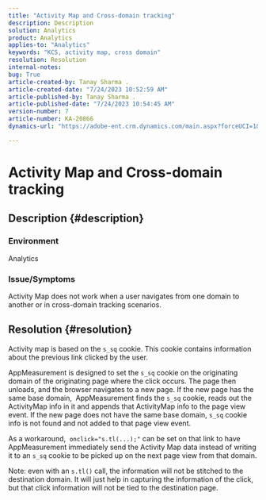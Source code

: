 ```yaml
---
title: "Activity Map and Cross-domain tracking"
description: Description
solution: Analytics
product: Analytics
applies-to: "Analytics"
keywords: "KCS, activity map, cross domain"
resolution: Resolution
internal-notes: 
bug: True
article-created-by: Tanay Sharma .
article-created-date: "7/24/2023 10:52:59 AM"
article-published-by: Tanay Sharma .
article-published-date: "7/24/2023 10:54:45 AM"
version-number: 7
article-number: KA-20866
dynamics-url: "https://adobe-ent.crm.dynamics.com/main.aspx?forceUCI=1&pagetype=entityrecord&etn=knowledgearticle&id=82ae1840-102a-ee11-bdf4-6045bd006239"

---
```

# Activity Map and Cross-domain tracking

## Description {#description}


### Environment

Analytics

### Issue/Symptoms

Activity Map does not work when a user navigates from one domain to another or in cross-domain tracking scenarios.


## Resolution {#resolution}


Activity map is based on the `s_sq` cookie. This cookie contains information about the previous link clicked by the user.

AppMeasurement is designed to set the `s_sq` cookie on the originating domain of the originating page where the click occurs. The page then unloads, and the browser navigates to a new page. If the new page has the same base domain,  AppMeasurement finds the `s_sq` cookie, reads out the ActivityMap info in it and appends that ActivityMap info to the page view event. If the new page does not have the same base domain, `s_sq` cookie info is not found and not added to that page view event.

As a workaround,  `onclick="s.tl(...);"` can be set on that link to have AppMeasurement immediately send the Activity Map data instead of writing it to an `s_sq` cookie to be picked up on the next page view from that domain.



Note: even with an `s.tl()` call, the information will not be stitched to the destination domain. It will just help in capturing the information of the click, but that click information will not be tied to the destination page.




